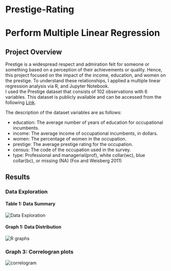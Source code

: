 # Prestige-Rating
# Perform Multiple Linear Regression
## Project Overview
Prestige is a widespread respect and admiration felt for someone or something based on a perception of their achievements or quality. Hence, this project focused on the impact of the income, education, and women on the prestige. To understand these relationships, I applied a multiple linear regression analysis via R, and Jupyter Notebook. </br>
I used the Prestige dataset that consists of 102 observations with 6 variables. This dataset is publicly available and can be accessed from the following [Link](http://socserv.socsci.mcmaster.ca/jfox/books/Companion/data/Prestige.txt). </br>

The description of the dataset variables are as follows:
- education: 
The average number of years of education for occupational incumbents.
- income: 
The average income of occupational incumbents, in dollars.
- women: 
The percentage of women in the occupation.
- prestige:
The average prestige rating for the occupation.
- census: 
The code of the occupation used in the survey.
- type: 
Professional and managerial(prof), white collar(wc), blue collar(bc), or missing (NA) (Fox and Weisberg 2011) </br>
## Results
### Data Exploration 
#### Table 1: Data Summary
![Data Exploration](https://user-images.githubusercontent.com/34750363/178194797-8625ebb6-7169-4ec0-846d-a8adb1cfebaf.png)

#### Graph 1: Data Distribution
![R graphs](https://user-images.githubusercontent.com/34750363/178195082-8a50ac77-4ec6-4405-bc4b-18a5f5d3a342.png)

### Graph 3: Correlogran plots
![correlogram](https://user-images.githubusercontent.com/34750363/178195315-96c089e2-56fa-41ed-9199-b06e723c729d.jpg)

